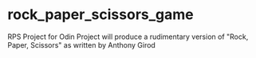 # rock_paper_scissors_game
RPS Project for Odin
Project will produce a rudimentary version of "Rock, Paper, Scissors" as written by Anthony Girod